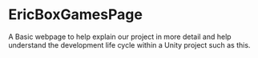 # EricBoxGamesPage
A Basic webpage to help explain our project in more detail 
and help understand the development life cycle within a Unity project such as this.
